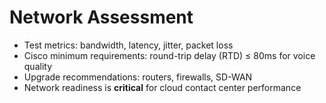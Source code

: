 # Network Assessment

- Test metrics: bandwidth, latency, jitter, packet loss  
- Cisco minimum requirements: round-trip delay (RTD) ≤ 80ms for voice quality  
- Upgrade recommendations: routers, firewalls, SD-WAN  
- Network readiness is **critical** for cloud contact center performance